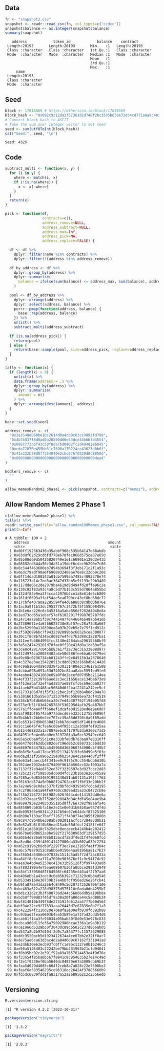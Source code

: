 
<!-- README.md is generated from README.Rmd. Please edit that file -->

## Data

``` r
fn <- "snapshot2.csv"
snapshot <- readr::read_csv(fn, col_types=c("ccdcc"))
snapshot$balance <- as.integer(snapshot$balance)
summary(snapshot)
```

       address            token_id            balance    contract        
     Length:20193       Length:20193       Min.   :1   Length:20193      
     Class :character   Class :character   1st Qu.:1   Class :character  
     Mode  :character   Mode  :character   Median :1   Mode  :character  
                                           Mean   :1                     
                                           3rd Qu.:1                     
                                           Max.   :1                     
         name          
     Length:20193      
     Class :character  
     Mode  :character  
                       
                       
                       

## Seed

``` r
block <- 17818569 # https://etherscan.io/block/17818569
block_hash <- "0x892c9212da2f57301d2d748f20c3505b658672e54cd771a8a9c402936d717f18"
# Convert block hash to ASCII
# Take the sum over integer vector to set seed
seed <- sum(utf8ToInt(block_hash))
cat("Seed:", seed, "\n")
```

    Seed: 4326 

## Code

``` r
subtract_multi <- function(x, y) {
  for (i in y) {
    where <- match(i, x)
    if (!is.na(where)) {
      x <- x[-where]
    }
  }
  return(x)
}

pick <- function(df,
                 contracts=c(),
                 address_remove=NULL,
                 address_subtract=NULL,
                 address_max=Inf,
                 address_pick=NA,
                 address_replace=FALSE) {

  df <- df %>%
    dplyr::filter(name %in% contracts) %>%
    dplyr::filter(!(address %in% address_remove))
  
  df_by_address <- df %>%
    dplyr::group_by(address) %>%
    dplyr::summarise(
      balance = ifelse(sum(balance) <= address_max, sum(balance), address_max)
    )
  
  pool <- df_by_address %>%
    dplyr::arrange(address) %>%
    dplyr::select(address, balance) %>%
    purrr::pmap(function(address, balance) {
      base::rep(address, balance)
    }) %>%
    unlist() %>%
    subtract_multi(address_subtract)
  
  if (is.na(address_pick)) {
    return(pool)
  } else {
    return(base::sample(pool, size=address_pick, replace=address_replace))
  }
}

tally <- function(x) {
  if (length(x) > 0) {
    unlist(x) %>%
    data.frame(address = .) %>%
    dplyr::group_by(address) %>%
    dplyr::summarise(
      amount = n()
    ) %>%
    dplyr::arrange(desc(amount), address)
  }
}
```

``` r
base::set.seed(seed)

address_remove <- c(
  "0x3a3548e060be10c2614d0a4cb0c03cc9093fd799",
  "0x4b76837f8d8ad0a28590d06e53dcd44b6b7d4554",
  "0x0887773b5f43c58f0da7bd0402fc2d49482eb845",
  "0xcda72070e455bb31c7690a170224ce43623d0b6f",
  "0x41a322b28d0ff354040e2cbc676f0320d8c8850d",
  "0x000000000000000000000000000000000000dead"
)

hodlers_remove <- c(
  ""
)

allow_memesRandom2_phase1 <- pick(snapshot, contracts=c("memes"), address_remove=address_remove,address_pick=100,address_max=1)
```

## Allow Random Memes 2 Phase 1

``` r
c(allow_memesRandom2_phase1) %>%
tally() %T>%
readr::write_csv(file="allow_random100Memes_phase1.csv", col_names=FALSE) %>%
print(n=Inf)
```

    # A tibble: 100 × 2
        address                                    amount
        <chr>                                       <int>
      1 0x00ff192363430a35abbf968c535b64147e88abdb      1
      2 0x03d8f62d29cdbfd778e670fec066d575ca87e050      1
      3 0x05b00d69d50426020749e1e1c60901e129d3e43b      1
      4 0x08882cd344a56c3da51a19def6cdcc9b290e7c80      1
      5 0x0c544f463600eb7d94b3694f3f3eb171c2f1a93c      1
      6 0x0edc79adf90a6f6960932488ae70e8c22db9c208      1
      7 0x0ff14dad100343a01cb7599aa7485c4892378e74      1
      8 0x116723a14c7ee8ac3647d37bb5e9f193c29b3489      1
      9 0x117dde66c2de2979ba4619d8d494fd20ffe96c2e      1
     10 0x130c02f83a93c4a8c5d77b153c555d7864a855bd      1
     11 0x132df84e9ea2f4cca42976b4ce1a8e814e5cb809      1
     12 0x161df6693a3faf54ae5ea6790cc43ef8bc68dc72      1
     13 0x17cbfe407a0a2285594fe4d8a88038c9b00b876e      1
     14 0x1ac0a9f1b13dc29537767c3472bf5f155b98459c      1
     15 0x1b1e6ac220c6c845316a5aba856df282d4048e8a      1
     16 0x1ed73cd65a1ebef57ef61022017f998705787fdc      1
     17 0x24714a78ab5f39c7445497764466466497bb416b      1
     18 0x27389671e4a6f66025738e8bf57ec28a73d8a667      1
     19 0x2bc52900a118390ea8a97b29eb5e7e75f1cd912c      1
     20 0x2f5926896bc7f9432392099bbc66526cea300077      1
     21 0x30c1f8d8b7d34acd0827e4fdc7b2d98c32287ba1      1
     22 0x311eefb3864993fcc3140e4284aba29615368bf9      1
     23 0x3a5e247429201d70fae0ff28e41fd8a1ca50af5a      1
     24 0x3ce8c42817c045bb83a17f2a73ec31633808d977      1
     25 0x412d974ca20038402a4e50d586fee6ba6a9279ed      1
     26 0x49e88c0236734eb01243ffc9e84915b3a2878640      1
     27 0x4c327ee3ae154220513cddd0292d166bdb414426      1
     28 0x4c9ab1064da9c0d384530131498e3c34617a1508      1
     29 0x4cbba098a091a53d7402bc84aa8abc5591ed9fe0      1
     30 0x4eabe483241860e09a0fde2acefd07d5bc2114ea      1
     31 0x4ef33f32c39796ae02c3ec21656ace134bab73e9      1
     32 0x4f13eabaf32ef4ad3837ae88fcfc6c69edba0377      1
     33 0x4faeb85b41468ac56640d0f2baf2241a242ee5cf      1
     34 0x51733185d7d1f5f32c2bec2bf120b84b8d284a70      1
     35 0x5301661d5a55e3712537949c65b86ea72cf41519      1
     36 0x536cb7bfdb6b66ca30c7ed4a307762f194e05fd8      1
     37 0x573efb51f83d4265763f530295d4afb25a487bb7      1
     38 0x57a1ffd4a8fff660ef1dcafa0d1520ed0e9e6d87      1
     39 0x5af981bf8574aa977adecd67e323c1275596086f      1
     40 0x5b4bb3c2bb6e2ec707cc39a86dd398c0a9f69add      1
     41 0x5c6531d7d9b6538d37ebb7dd4e05df1401dc4666      1
     42 0x5cc1e645f4cfae6c00a4f055c12a3d80fef925aa      1
     43 0x61b4468832a1a78876e5c6f1797b2da9360c73d5      1
     44 0x64951c5e4ed6ab0ed319720fa3a6cc32949cc649      1
     45 0x65a5c6ba0f55c1c0e333bfe0db783aa07e8310ff      1
     46 0x66477d6f62dbd802de7196d052c650731c5bdd10      1
     47 0x688976844782ca545968d368060744900c5f49b7      1
     48 0x6b8f5e3aa817dac35d211342819fc60d99e5f0fe      1
     49 0x6da2d31f358966219e0bb2543e4d2ae44d8f2fff      1
     50 0x6e63a4caeccb4f341ee9c9175c9cc554bdb6d10b      1
     51 0x7024ee7932e4d879409f9618b560cc82cf093a7a      1
     52 0x7132f37e94e8752ed37f3239597e3d927ccc2d83      1
     53 0x72bc237cf598505dc00d4fcc23b1663e206455a9      1
     54 0x7485ac6d8534691993348d51ab0f131a19fff763      1
     55 0x76163cb574a5d9b08f24762ac6f1fbf33d20bb2f      1
     56 0x7a24e9d8c0dac537bf29bfdd4939345fc6c6d195      1
     57 0x7c2f06ab61a94fe9760cc8d9ad35a33c0472cb8e      1
     58 0x7f8b215572f16f982c626f044cde114152dd0e6a      1
     59 0x82d32aaec5b77528d920843d84cfdf45e84ae9b4      1
     60 0x8699793e22403b355185d8ff76e7392f98aafa46      1
     61 0x885869cb03bfa16e2e21e0e0d1b64b8ae9374f4d      1
     62 0x8b095365e9831412147b5dc07e644dcf87325106      1
     63 0x8b90e7133ac7baff72671ff430f74e3855f2086b      1
     64 0x8c847c9b48be308ab7002011acfcc728483d8b21      1
     65 0x8e82a5b8f8f0b86ead15a4e56dfdcf2418ffe647      1
     66 0x951e1d85810c7b25dbc0ecceecb4248b4e202412      1
     67 0x967be09d0652a0be582f217630963df129157d55      1
     68 0xa0664d876a0708b015acdfa8df46d1f47e068fcd      1
     69 0xa5ed8da239f400141427800da33b602a039f2254      1
     70 0xa62c919b2b8cb9f2297f3ec7ee13265faeff304c      1
     71 0xa6c579879252d8abb6e9150e4aa0196ba81c7b27      1
     72 0xa78b54a5486ce07838c1511c5ad5f72df2ac833a      1
     73 0xa84ff8c3feaf71a7090e90f676ef1c9c94f7dc92      1
     74 0xaea3e4bd4a5250ec413e31b95126f3f997493a8b      1
     75 0xaf803180a4e75eae08697b36fa0bbce292fd3949      1
     76 0xb3bf133950d87f84508fc64735ed40a4f2797aa6      1
     77 0xb406ebb1a43cdc9c6eb5b392c712329c0b84d546      1
     78 0xb53349160e38739b37e4bbfcf950ed26e26fcb41      1
     79 0xb9fa078a43da2664c8499c5d2073f2526f96f106      1
     80 0xbc463a622a228d98375d575110c0ada0dd4255b7      1
     81 0xbd1c32d2c3b3f600736d244c56806ddb5a190b8a      1
     82 0xbdb8ff99d03f45df9a38a20fa80da44c5ad88b24      1
     83 0xbf814810b44978de273191fd612aa47f7b69d564      1
     84 0xbf94e22ce9f77633aaa26443d7e67835e0b7f1a3      1
     85 0xc422294fc110d20e70e8fa2e09efb930fd392b88      1
     86 0xc9dbad3feaa6603b4ea53b89e1a737ad2cdd54d6      1
     87 0xcab81f14a3fc98034a05bab30f8d0e53e978c833      1
     88 0xcbca960d11fe36a79092980bcae336a1e9a3b119      1
     89 0xce1966d5329bc0f3043dc09c6502c237d866ab05      1
     90 0xd537a2b2b97d104f2d9c7a84377fc11573629085      1
     91 0xddc9520acb5d1923412674a4ce07bb2e32ff0ac7      1
     92 0xde75ae6ca63d3ac4d2a04d6d9c07162f331041a8      1
     93 0xe2d6b30e63ecb93fc0ffc1e9bc1327e8b16246c3      1
     94 0xe50a5145483c22242be79bb231963b21cfd94041      1
     95 0xf0b95bc02c2e391f92a89a7657814453e4f9d76e      1
     96 0xf33654f85ba6b567f8841c8c954635b27e14c49d      1
     97 0xf3e1f9230ef6bb5646dc04879e67a3005cb69b37      1
     98 0xfaa5d029d4085c604f2ceb8a7a028c22e7398be3      1
     99 0xfaaf6e583546295ce96316ec26424f37885668b9      1
    100 0xfd5dc6839fdd1fa8317a52a268956212c2556edb      1

## Versioning

``` r
R.version$version.string
```

    [1] "R version 4.2.2 (2022-10-31)"

``` r
packageVersion("tidyverse")
```

    [1] '1.3.2'

``` r
packageVersion("magrittr")
```

    [1] '2.0.3'
